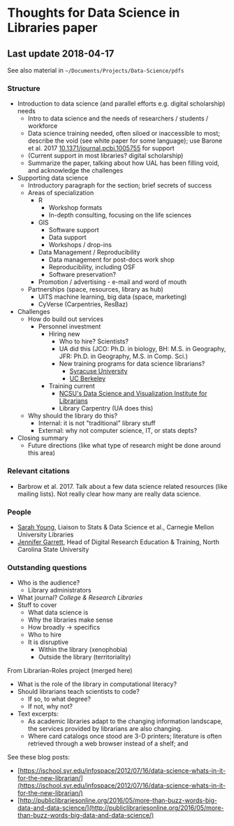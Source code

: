 # Thoughts for Data Science in Libraries paper
## Last update 2018-04-17

See also material in `~/Documents/Projects/Data-Science/pdfs`

### Structure
+ Introduction to data science (and parallel efforts e.g. digital scholarship) needs
    + Intro to data science and the needs of researchers / students / workforce
    + Data science training needed, often siloed or inaccessible to most; describe the void (see white paper for some language); use Barone et al. 2017 [10.1371/journal.pcbi.1005755](https://doi.org/10.1371/journal.pcbi.1005755) for support
    + (Current support in most libraries? digital scholarship)
    + Summarize the paper, talking about how UAL has been filling void, and acknowledge the challenges
+ Supporting data science
    + Introductory paragraph for the section; brief secrets of success
    + Areas of specialization
        + R
            + Workshop formats
            + In-depth consulting, focusing on the life sciences
        + GIS
            + Software support
            + Data support
            + Workshops / drop-ins
        + Data Management / Reproducibility
            + Data management for post-docs work shop
            + Reproducibility, including OSF
            + Software preservation?
        + Promotion / advertising - e-mail and word of mouth
    + Partnerships (space, resources, library as hub)
        + UITS machine learning, big data (space, marketing)
        + CyVerse (Carpentries, ResBaz)
+ Challenges
    + How do build out services
        + Personnel investment
            + Hiring new
                + Who to hire? Scientists?
                + UA did this (JCO: Ph.D. in biology, BH: M.S. in Geography, JFR: Ph.D. in Geography, M.S. in Comp. Sci.)
                + New training programs for data science librarians?
                    + [Syracuse University](http://ischool.syr.edu/future/cas/datascience.aspx)
                    + [UC Berkeley](https://datascience.berkeley.edu/)
            + Training current
                + [NCSU's Data Science and Visualization Institute for Librarians](https://www.lib.ncsu.edu/datavizinstitute)
                + Library Carpentry (UA does this)
    + Why should the library do this?
        + Internal: it is not "traditional" library stuff
        + External: why not computer science, IT, or stats depts?
+ Closing summary
    + Future directions (like what type of research might be done around this area)

### Relevant citations
+ Barbrow et al. 2017. Talk about a few data science related resources (like mailing lists). Not really clear how many are really data science.

### People
+ [Sarah Young](https://www.library.cmu.edu/about/people/sarah-young), Liaison to Stats & Data Science et al., Carnegie Mellon University Libraries
+ [Jennifer Garrett](https://www.lib.ncsu.edu/staff/jigarret), Head of Digital Research Education & Training, North Carolina State University

### Outstanding questions
+ Who is the audience?
    + Library administrators
+ What journal? _College & Research Libraries_
+ Stuff to cover
    + What data science is
    + Why the libraries make sense
    + How broadly -> specifics
    + Who to hire
    + It is disruptive
        + Within the library (xenophobia)
        + Outside the library (territoriality)

From Librarian-Roles project (merged here)
+ What is the role of the library in computational literacy?
+ Should librarians teach scientists to code?
    + If so, to what degree?
    + If not, why not?
+ Text excerpts:
    + As academic libraries adapt to the changing information landscape, the
    services provided by librarians are also changing.
    + Where card catalogs once stood are 3-D printers; literature is often
    retrieved through a web browser instead of a shelf; and

See these blog posts:
+ [https://ischool.syr.edu/infospace/2012/07/16/data-science-whats-in-it-for-the-new-librarian/](https://ischool.syr.edu/infospace/2012/07/16/data-science-whats-in-it-for-the-new-librarian/)
+ [http://publiclibrariesonline.org/2016/05/more-than-buzz-words-big-data-and-data-science/](http://publiclibrariesonline.org/2016/05/more-than-buzz-words-big-data-and-data-science/)